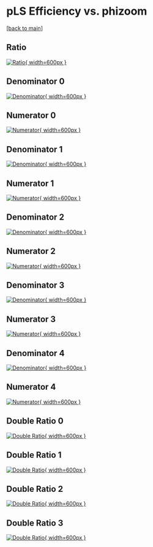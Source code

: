 # pLS Efficiency vs. phizoom

[[back to main](./)]



## Ratio

[![Ratio](../mtv/var/pLS_vtr_13_-1_eff_phizoom.png){ width=600px }](../mtv/var/pLS_vtr_13_-1_eff_phizoom.pdf)

## Denominator 0

[![Denominator](../mtv/den/pLS_vtr_13_-1_eff_phizoom_den0.png){ width=600px }](../mtv/den/pLS_vtr_13_-1_eff_phizoom_den0.pdf)

## Numerator 0

[![Numerator](../mtv/num/pLS_vtr_13_-1_eff_phizoom_num0.png){ width=600px }](../mtv/num/pLS_vtr_13_-1_eff_phizoom_num0.pdf)

## Denominator 1

[![Denominator](../mtv/den/pLS_vtr_13_-1_eff_phizoom_den1.png){ width=600px }](../mtv/den/pLS_vtr_13_-1_eff_phizoom_den1.pdf)

## Numerator 1

[![Numerator](../mtv/num/pLS_vtr_13_-1_eff_phizoom_num1.png){ width=600px }](../mtv/num/pLS_vtr_13_-1_eff_phizoom_num1.pdf)

## Denominator 2

[![Denominator](../mtv/den/pLS_vtr_13_-1_eff_phizoom_den2.png){ width=600px }](../mtv/den/pLS_vtr_13_-1_eff_phizoom_den2.pdf)

## Numerator 2

[![Numerator](../mtv/num/pLS_vtr_13_-1_eff_phizoom_num2.png){ width=600px }](../mtv/num/pLS_vtr_13_-1_eff_phizoom_num2.pdf)

## Denominator 3

[![Denominator](../mtv/den/pLS_vtr_13_-1_eff_phizoom_den3.png){ width=600px }](../mtv/den/pLS_vtr_13_-1_eff_phizoom_den3.pdf)

## Numerator 3

[![Numerator](../mtv/num/pLS_vtr_13_-1_eff_phizoom_num3.png){ width=600px }](../mtv/num/pLS_vtr_13_-1_eff_phizoom_num3.pdf)

## Denominator 4

[![Denominator](../mtv/den/pLS_vtr_13_-1_eff_phizoom_den4.png){ width=600px }](../mtv/den/pLS_vtr_13_-1_eff_phizoom_den4.pdf)

## Numerator 4

[![Numerator](../mtv/num/pLS_vtr_13_-1_eff_phizoom_num4.png){ width=600px }](../mtv/num/pLS_vtr_13_-1_eff_phizoom_num4.pdf)

## Double Ratio 0

[![Double Ratio](../mtv/ratio/pLS_vtr_13_-1_eff_phizoom_ratio0.png){ width=600px }](../mtv/ratio/pLS_vtr_13_-1_eff_phizoom_ratio0.pdf)

## Double Ratio 1

[![Double Ratio](../mtv/ratio/pLS_vtr_13_-1_eff_phizoom_ratio1.png){ width=600px }](../mtv/ratio/pLS_vtr_13_-1_eff_phizoom_ratio1.pdf)

## Double Ratio 2

[![Double Ratio](../mtv/ratio/pLS_vtr_13_-1_eff_phizoom_ratio2.png){ width=600px }](../mtv/ratio/pLS_vtr_13_-1_eff_phizoom_ratio2.pdf)

## Double Ratio 3

[![Double Ratio](../mtv/ratio/pLS_vtr_13_-1_eff_phizoom_ratio3.png){ width=600px }](../mtv/ratio/pLS_vtr_13_-1_eff_phizoom_ratio3.pdf)

